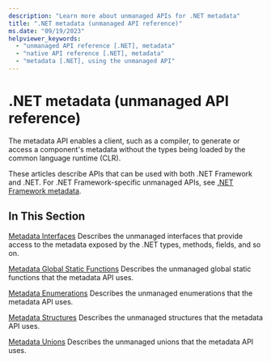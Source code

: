 ```yaml
---
description: "Learn more about unmanaged APIs for .NET metadata"
title: ".NET metadata (unmanaged API reference)"
ms.date: "09/19/2023"
helpviewer_keywords:
  - "unmanaged API reference [.NET], metadata"
  - "native API reference [.NET], metadata"
  - "metadata [.NET], using the unmanaged API"
---
```

# .NET metadata (unmanaged API reference)

The metadata API enables a client, such as a compiler, to generate or access a component's metadata without the types being loaded by the common language runtime (CLR).

These articles describe APIs that can be used with both .NET Framework and .NET. For .NET Framework-specific unmanaged APIs, see [.NET Framework metadata](../../../framework/unmanaged-api/metadata/index.md).

## In This Section

 [Metadata Interfaces](metadata-interfaces.md)
 Describes the unmanaged interfaces that provide access to the metadata exposed by the .NET types, methods, fields, and so on.

 [Metadata Global Static Functions](metadata-global-static-functions.md)
 Describes the unmanaged global static functions that the metadata API uses.

 [Metadata Enumerations](metadata-enumerations.md)
 Describes the unmanaged enumerations that the metadata API uses.

 [Metadata Structures](metadata-structures.md)
 Describes the unmanaged structures that the metadata API uses.

 [Metadata Unions](metadata-unions.md)
 Describes the unmanaged unions that the metadata API uses.
